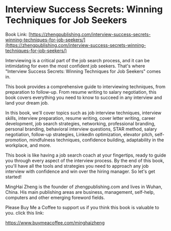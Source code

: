 # Interview Success Secrets: Winning Techniques for Job Seekers

Book Link: [https://zhengpublishing.com/interview-success-secrets-winning-techniques-for-job-seekers/](https://zhengpublishing.com/interview-success-secrets-winning-techniques-for-job-seekers/)

Interviewing is a critical part of the job search process, and it can be intimidating for even the most confident job seekers. That's where "Interview Success Secrets: Winning Techniques for Job Seekers" comes in.

This book provides a comprehensive guide to interviewing techniques, from preparation to follow-up. From resume writing to salary negotiation, this book covers everything you need to know to succeed in any interview and land your dream job.

In this book, we'll cover topics such as job interview techniques, interview skills, interview preparation, resume writing, cover letter writing, career development, job search strategies, networking, professional branding, personal branding, behavioral interview questions, STAR method, salary negotiation, follow-up strategies, LinkedIn optimization, elevator pitch, self-promotion, mindfulness techniques, confidence building, adaptability in the workplace, and more.

This book is like having a job search coach at your fingertips, ready to guide you through every aspect of the interview process. By the end of this book, you'll have all the tools and strategies you need to approach any job interview with confidence and win over the hiring manager. So let's get started!

MingHai Zheng is the founder of zhengpublishing.com and lives in Wuhan, China. His main publishing areas are business, management, self-help, computers and other emerging foreword fields.

Please Buy Me a Coffee to support us if you think this book is valuable to you. click this link:

https://www.buymeacoffee.com/minghaizheng

